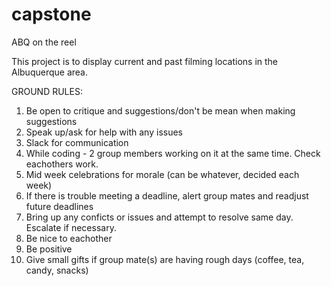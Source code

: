 # capstone
ABQ on the reel

This project is to display current and past filming locations in the Albuquerque area.

GROUND RULES: 
  1. Be open to critique and suggestions/don't be mean when making suggestions
  2. Speak up/ask for help with any issues
  3. Slack for communication
  4. While coding - 2 group members working on it at the same time.  Check eachothers work.
  5. Mid week celebrations for morale (can be whatever, decided each week)
  6. If there is trouble meeting a deadline, alert group mates and readjust future deadlines
  7. Bring up any conficts or issues and attempt to resolve same day. Escalate if necessary.
  8. Be nice to eachother
  9. Be positive
  10. Give small gifts if group mate(s) are having rough days (coffee, tea, candy, snacks)
